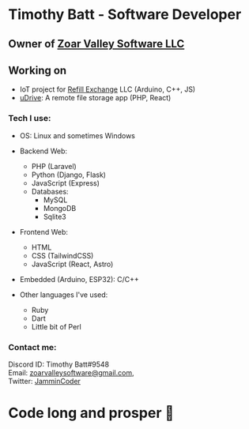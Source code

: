 # Timothy Batt - Software Developer
## Owner of [Zoar Valley Software LLC](https://github.com/zvsoftware)  

## Working on
- IoT project for [Refill Exchange](https://www.refillexchange.com/) LLC (Arduino, C++, JS)
- [uDrive](https://github.com/JamminCoder/uDrive): A remote file storage app (PHP, React)

### Tech I use:
- OS: Linux and sometimes Windows
  
- Backend Web:
  - PHP (Laravel)
  - Python (Django, Flask)
  - JavaScript (Express)
  - Databases:
    - MySQL
    - MongoDB  
    - Sqlite3   
  
- Frontend Web:
  - HTML  
  - CSS (TailwindCSS)  
  - JavaScript (React, Astro)  

- Embedded (Arduino, ESP32): 
   C/C++

- Other languages I've used:
  - Ruby
  - Dart
  - Little bit of Perl

### Contact me:  
  Discord ID: Timothy Batt#9548   
  Email: [zoarvalleysoftware@gmail.com](mailto:zoarvalleysoftware@gmail.com),  
  Twitter: [JamminCoder](https://twitter.com/JamminCoder)  
  
# Code long and prosper 🖖

